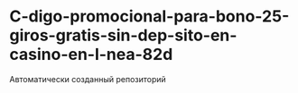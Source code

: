 # C-digo-promocional-para-bono-25-giros-gratis-sin-dep-sito-en-casino-en-l-nea-82d
Автоматически созданный репозиторий
